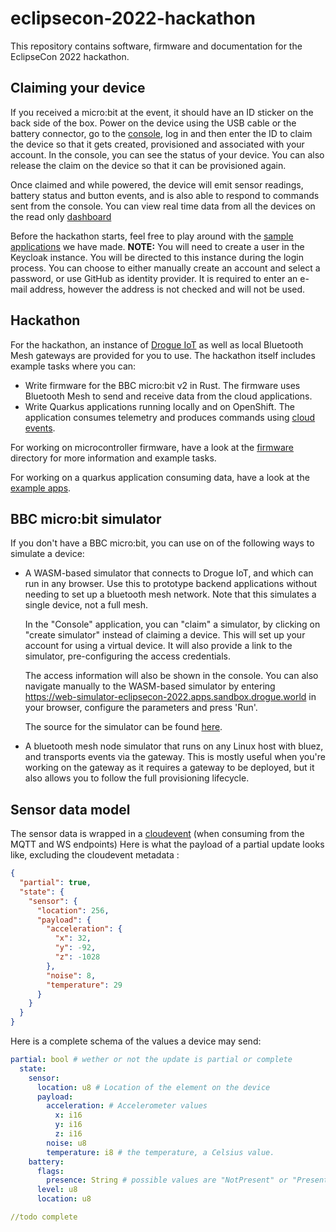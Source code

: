 # eclipsecon-2022-hackathon

This repository contains software, firmware and documentation for the EclipseCon 2022 hackathon.

## Claiming your device

If you received a micro:bit at the event, it should have an ID sticker on the back side of the box. Power on the device using the USB cable or the battery connector, go to the [console](https://console-eclipsecon-2022.apps.sandbox.drogue.world/), log in and then enter the ID to claim the device so that it gets created, provisioned and associated with your account. In the console, you can see the status of your device. You can also release the claim on the device so that it can be provisioned again.

Once claimed and while powered, the device will emit sensor readings, battery status and button events, and is also able to respond to commands sent from the console. You can view real time data
from all the devices on the read only [dashboard](https://dashboard-eclipsecon-2022.apps.sandbox.drogue.world/)

Before the hackathon starts, feel free to play around with the [sample applications](example-apps) we have made.
**NOTE:** You will need to create a user in the Keycloak instance. You will be directed to this instance during the login process. You can choose to either manually create an account and select a password, or use GitHub as identity provider. It is required to enter an e-mail address, however the address is not checked and will not be used. 


## Hackathon

For the hackathon, an instance of [Drogue IoT](https://www.drogue.io) as well as local Bluetooth Mesh gateways are provided for you to use. The hackathon itself includes example tasks where you can:

* Write firmware for the BBC micro:bit v2 in Rust. The firmware uses Bluetooth Mesh to send and receive data from the cloud applications.
* Write Quarkus applications running locally and on OpenShift. The application consumes telemetry and produces commands using [cloud events](https://cloudevents.io/).

For working on microcontroller firmware, have a look at the [firmware](firmware/) directory for more information and example tasks.

For working on a quarkus application consuming data, have a look at the [example apps](example-apps).

## BBC micro:bit simulator

If you don't have a BBC micro:bit, you can use on of the following ways to simulate a device:

* A WASM-based simulator that connects to Drogue IoT, and which can run in any browser. Use this to prototype backend applications without needing to set up a bluetooth mesh network. Note that this simulates a single device, not a full mesh.
  
  In the "Console" application, you can "claim" a simulator, by clicking on "create simulator" instead of claiming a device. This will set up your account for using a virtual device. It will also provide a link to the simulator, pre-configuring the access credentials.

  The access information will also be shown in the console. You can also navigate manually to the WASM-based simulator by entering https://web-simulator-eclipsecon-2022.apps.sandbox.drogue.world in your browser, configure the parameters and press 'Run'.

  The source for the simulator can be found [here](web-simulator/).

* A bluetooth mesh node simulator that runs on any Linux host with bluez, and transports events via the gateway. This is mostly useful when you're working on the gateway as it requires a gateway to be deployed, but it also allows you to follow the full provisioning lifecycle.


## Sensor data model

The sensor data is wrapped in a [cloudevent](cloudevents.io) (when consuming from the MQTT and WS endpoints)
Here is what the payload of a partial update looks like, excluding the cloudevent metadata :

```json
{
  "partial": true,
  "state": {
    "sensor": {
      "location": 256,
      "payload": {
        "acceleration": {
          "x": 32,
          "y": -92,
          "z": -1028
        },
        "noise": 8,
        "temperature": 29
      }
    }
  }
}
```


Here is a complete schema of the values a device may send:
```yaml
partial: bool # wether or not the update is partial or complete 
  state:
    sensor:
      location: u8 # Location of the element on the device
      payload:
        acceleration: # Accelerometer values
          x: i16
          y: i16
          z: i16
        noise: u8
        temperature: i8 # the temperature, a Celsius value.
    battery: 
      flags: 
        presence: String # possible values are "NotPresent" or "PresentRemovable"
      level: u8 
      location: u8

//todo complete
```